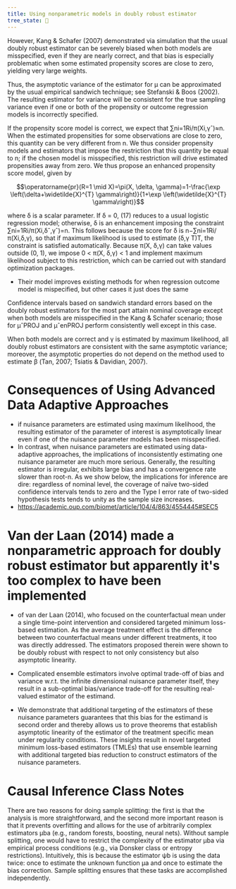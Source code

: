 ```yaml
---
title: Using nonparametric models in doubly robust estimator
tree_state: 🌱
---
```


However, Kang & Schafer (2007) demonstrated via simulation that the usual doubly robust estimator can be severely biased when both models are misspecified, even if they are nearly correct, and that bias is especially problematic when some estimated propensity scores are close to zero, yielding very large weights. 


Thus, the asymptotic variance of the estimator for μ can be approximated by the usual empirical sandwich technique; see Stefanski & Boos (2002). The resulting estimator for variance will be consistent for the true sampling variance even if one or both of the propensity or outcome regression models is incorrectly specified.



If the propensity score model is correct, we expect that ∑ni=1Ri/π(Xi,γˆ)≈n. When the estimated propensities for some observations are close to zero, this quantity can be very different from n. We thus consider propensity models and estimators that impose the restriction that this quantity be equal to n; if the chosen model is misspecified, this restriction will drive estimated propensities away from zero. We thus propose an enhanced propensity score model, given by


$$\operatorname{pr}(R=1 \mid X)=\pi(X, \delta, \gamma)=1-\frac{\exp \left(\delta+\widetilde{X}^{T} \gamma\right)}{1+\exp \left(\widetilde{X}^{T} \gamma\right)}$$

where δ is a scalar parameter. If δ = 0, (17) reduces to a usual logistic regression model; otherwise, δ is an enhancement imposing the constraint ∑ni=1Ri/π(Xi,δˆ,γˆ)=n. This follows because the score for δ is n−∑ni=1Ri/π(Xi,δ,γ), so that if maximum likelihood is used to estimate (δ,γ T)T, the constraint is satisfied automatically. Because π(X, δ,γ) can take values outside (0, 1), we impose 0 < π(X, δ,γ) < 1 and implement maximum likelihood subject to this restriction, which can be carried out with standard optimization packages.

- Their model improves existing methods for when regression outcome model is mispecified, but other cases it just does the same


Confidence intervals based on sandwich standard errors based on the doubly robust estimators for the most part attain nominal coverage except when both models are misspecified in the Kang & Schafer scenario; those for μˆPROJ and μˆenPROJ perform consistently well except in this case.




When both models are correct and γ is estimated by maximum likelihood, all doubly robust estimators are consistent with the same asymptotic variance; moreover, the asymptotic properties do not depend on the method used to estimate β (Tan, 2007; Tsiatis & Davidian, 2007).





# Consequences of Using Advanced Data Adaptive Approaches
- if nuisance parameters are estimated using maximum likelihood, the resulting estimator of the parameter of interest is asymptotically linear even if one of the nuisance parameter models has been misspecified. 
- In contrast, when nuisance parameters are estimated using data-adaptive approaches, the implications of inconsistently estimating one nuisance parameter are much more serious. Generally, the resulting estimator is irregular, exhibits large bias and has a convergence rate slower than root-n⁠. As we show below, the implications for inference are dire: regardless of nominal level, the coverage of naïve two-sided confidence intervals tends to zero and the Type I error rate of two-sided hypothesis tests tends to unity as the sample size increases. 
- https://academic.oup.com/biomet/article/104/4/863/4554445#SEC5




# Van der Laan (2014) made a nonparametric approach for doubly robust estimator but apparently it's too complex to have been implemented
- of van der Laan (2014), who focused on the counterfactual mean under a single time-point intervention and considered targeted minimum loss-based estimation. As the average treatment effect is the difference between two counterfactual means under different treatments, it too was directly addressed. The estimators proposed therein were shown to be doubly robust with respect to not only consistency but also asymptotic linearity. 


- Complicated ensemble estimators involve optimal trade-off of bias and variance w.r.t. the infinite dimensional nuisance parameter itself, they result in a sub-optimal bias/variance trade-off for the resulting real-valued estimator of the estimand.
- We demonstrate that additional targeting of the estimators of these nuisance parameters guarantees that this bias for the estimand is second order and thereby allows us to prove theorems that establish asymptotic linearity of the estimator of the treatment specific mean under regularity conditions. These insights result in novel targeted minimum loss-based estimators (TMLEs) that use ensemble learning with additional targeted bias reduction to construct estimators of the nuisance parameters.



# Causal Inference Class Notes
There are two reasons for doing sample splitting: the first is that the analysis
is more straightforward, and the second more important reason is that it prevents
overfitting and allows for the use of arbitrarily complex estimators µba (e.g., random
forests, boosting, neural nets). Without sample splitting, one would have to restrict
the complexity of the estimator µba via empirical process conditions (e.g., via Donsker
class or entropy restrictions). Intuitively, this is because the estimator ψb is using the
data twice: once to estimate the unknown function µa and once to estimate the bias
correction. Sample splitting ensures that these tasks are accomplished independently.